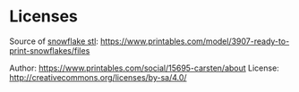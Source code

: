 # Licenses
Source of [snowflake stl](./stl/flakeflake_012.stl):
https://www.printables.com/model/3907-ready-to-print-snowflakes/files

Author: https://www.printables.com/social/15695-carsten/about
License: http://creativecommons.org/licenses/by-sa/4.0/
